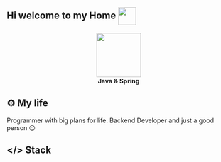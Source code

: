 ## Hi welcome to my Home <img src="https://github.com/goforbg/telegram-emoji-gifs/blob/master/wink.gif?raw=true" width="40" align="center"/>

<!--
**Misterser1/Misterser1** is a ✨ _special_ ✨ repository because its `README.md` (this file) appears on your GitHub profile.

Here are some ideas to get you started:

- 🔭 I’m currently working on ...
- 🌱 I’m currently learning ...
- 👯 I’m looking to collaborate on ...
- 🤔 I’m looking for help with ...
- 💬 Ask me about ...
- 📫 How to reach me: ...
- 😄 Pronouns: ...
- ⚡ Fun fact: ...
-->
<div id="header" align="center">
  <img src="https://img.icons8.com/?size=100&id=90519&format=png&color=000000" width="100"/>
</div>
<div id="header2" align="center">
  <b>Java & Spring</b>
</div>

## ⚙️ My life
Programmer with big plans for life. Backend Developer and just a good person 😉

## </> Stack
<div id="stack">
    <a href="https://www.java.com/ru/" style="text-decoration: none;>
  <img src="https://img.icons8.com/?size=100&id=13679&format=png&color=000000" width="100"/>
    <a/>
  <a href="https://spring.io/" style="text-decoration: none;>
  <img src="https://img.icons8.com/?size=100&id=90519&format=png&color=000000" width="100"/>
  </a>
  <a href="https://www.postgresql.org/" style="text-decoration: none;>
  <img src="https://img.icons8.com/?size=100&id=38561&format=png&color=000000" width="100"/>
  </a>
  <a href="https://httpd.apache.org/" style="text-decoration: none;>
  <img src="https://img.icons8.com/?size=100&id=t5FJr3NzrPSm&format=png&color=000000" width="100"/>
  </a>
  <a href="https://github.com/session" style="text-decoration: none;>
  <img src="https://img.icons8.com/?size=100&id=20906&format=png&color=000000" width="100"/>
  </a>
  <a href="https://www.docker.com/" style="text-decoration: none;>
  <img src="https://img.icons8.com/?size=100&id=cdYUlRaag9G9&format=png&color=000000" width="100"/>
  </a>
  <a href="https://kafka.apache.org/" style="text-decoration: none;>
  <img src="https://img.icons8.com/?size=100&id=fOhLNqGJsUbJ&format=png&color=000000" width="100"/>
  </a>
  <a href="https://hibernate.org/" style="text-decoration: none;>
  <img src="https://cdn.icon-icons.com/icons2/2699/PNG/512/hibernate_logo_icon_171004.png" width="100"/>
  </a>
</div>
